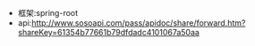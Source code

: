 - 框架:spring-root
- api:http://www.sosoapi.com/pass/apidoc/share/forward.htm?shareKey=61354b77661b79dfdadc4101067a50aa
